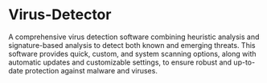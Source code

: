 # Virus-Detector
A comprehensive virus detection software combining heuristic analysis and signature-based analysis to detect both known and emerging threats. This software provides quick, custom, and system scanning options, along with automatic updates and customizable settings, to ensure robust and up-to-date protection against malware and viruses.
